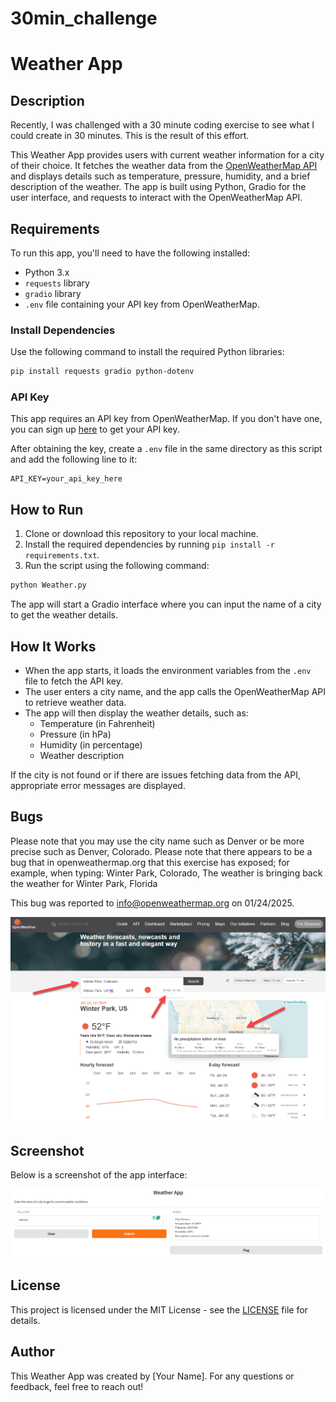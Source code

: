 # 30min_challenge

# Weather App

## Description

Recently, I was challenged with a 30 minute coding exercise to see what I could create in 30 minutes.
This is the result of this effort.

This Weather App provides users with current weather information for a city of their choice. It fetches the weather data from the [OpenWeatherMap API](https://openweathermap.org/api) and displays details such as temperature, pressure, humidity, and a brief description of the weather. The app is built using Python, Gradio for the user interface, and requests to interact with the OpenWeatherMap API.

## Requirements

To run this app, you'll need to have the following installed:

- Python 3.x
- `requests` library
- `gradio` library
- `.env` file containing your API key from OpenWeatherMap.

### Install Dependencies

Use the following command to install the required Python libraries:

```bash
pip install requests gradio python-dotenv
```

### API Key

This app requires an API key from OpenWeatherMap. If you don't have one, you can sign up [here](https://openweathermap.org/api) to get your API key.

After obtaining the key, create a `.env` file in the same directory as this script and add the following line to it:

```
API_KEY=your_api_key_here
```

## How to Run

1. Clone or download this repository to your local machine.
2. Install the required dependencies by running `pip install -r requirements.txt`.
3. Run the script using the following command:

```bash
python Weather.py
```

The app will start a Gradio interface where you can input the name of a city to get the weather details.

## How It Works

- When the app starts, it loads the environment variables from the `.env` file to fetch the API key.
- The user enters a city name, and the app calls the OpenWeatherMap API to retrieve weather data.
- The app will then display the weather details, such as:
  - Temperature (in Fahrenheit)
  - Pressure (in hPa)
  - Humidity (in percentage)
  - Weather description

If the city is not found or if there are issues fetching data from the API, appropriate error messages are displayed.

## Bugs
Please note that you may use the city name such as Denver or be more precise such as Denver, Colorado.
Please note that there appears to be a bug that in openweathermap.org that this exercise has exposed; for example, when typing:  Winter Park, Colorado,
The weather is bringing back the weather for Winter Park, Florida

This bug was reported to info@openweathermap.org on 01/24/2025.

![Bug Screenshot](bug.png)

## Screenshot

Below is a screenshot of the app interface:

![Weather App Screenshot](Weather.png)

## License

This project is licensed under the MIT License - see the [LICENSE](LICENSE) file for details.

## Author

This Weather App was created by [Your Name]. For any questions or feedback, feel free to reach out!
